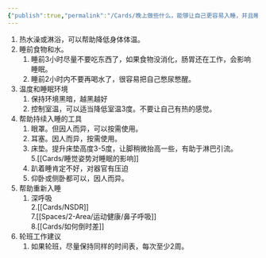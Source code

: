 ```yaml
---
{"publish":true,"permalink":"/Cards/晚上做些什么，能够让自己更容易入睡，并且睡得更好.md","title":"晚上做些什么，能够让自己更容易入睡，并且睡得更好","created":"2023-02-24","modified":"2023-03-14","published":"2025-07-12T18:51:55.905+08:00","cssclasses":""}
---
```



1. 热水澡或淋浴，可以帮助降低身体体温。
2. 睡前食物和水。
	1. 睡前3小时尽量不要吃东西了，如果食物没消化，肠胃还在工作，会影响睡眠。
	2. 睡前2小时内不要再喝水了，很容易把自己憋尿憋醒。
3. 温度和睡眠环境
	1. 保持环境黑暗，越黑越好
	2. 控制室温，可以适当降低室温3度。不要让自己有热的感觉。
4. 帮助持续入睡的工具
	1. 眼罩。但因人而异，可以按需使用。
	2. 耳塞。因人而异，按需使用。
	3. 床垫。提升床垫高度3-5度，让脚稍微抬高一些，有助于淋巴引流。  
5.[[Cards/睡觉姿势对睡眠的影响]]
	1. 趴着睡肯定不好，对器官有压迫
	2. 仰卧或侧卧都可以，因人而异。
6. 帮助重新入睡
	1. 深呼吸  
	2.[[Cards/NSDR]]  
7.[[Spaces/2-Area/运动健康/鼻子呼吸]]  
8.[[Cards/如何倒时差]]
9. 轮班工作建议
	1. 如果轮班，尽量保持同样的时间表，每次至少2周。